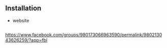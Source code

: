 ## Installation

- website 
  ```
  
https://www.facebook.com/groups/980173066963590/permalink/980213043626259/?app=fbl

  ```

